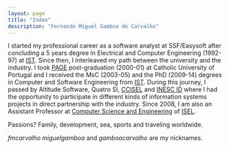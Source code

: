 ```yaml
---
layout: page
title: "Index"
description: "Fernando Miguel Gamboa de Carvalho"
---
```


I started my professional career as a software analyst at SSF/Easysoft after concluding a 5 years degree in Electrical and Computer Engineering (1992-97) at [IST]( https://tecnico.ulisboa.pt/). Since then, I interleaved my path between the university and the industry. I took [PAGE]( https://www.clsbe.lisboa.ucp.pt/pt-pt/executive-education/open-programs/programa-avancado-de-gestao-para-executivos-page) post-graduation (2000-01) at Catholic University of Portugal and I received the MsC (2003-05) and the PhD (2009-14) degrees in Computer and Software Engineering from [IST]( https://tecnico.ulisboa.pt/). During this journey, I passed by Altitude Software, Quatro SI, [CCISEL]( http://www.cc.isel.ipl.pt/) and [INESC ID]( https://www.inesc-id.pt/) where I had the opportunity to participate in different kinds of information systems projects in direct partnership with the industry. 
Since 2008, I am also an Assistant Professor at [Computer Science and Engineering]( https://www.isel.pt/cursos/licenciaturas/engenharia-informatica-e-computadores) of [ISEL]( https://www.isel.pt/).

Passions? Family, development, sea, sports and traveling worldwide.

_fmcarvalho_ _miguelgamboa_ and _gamboacarvalho_ are my nicknames.